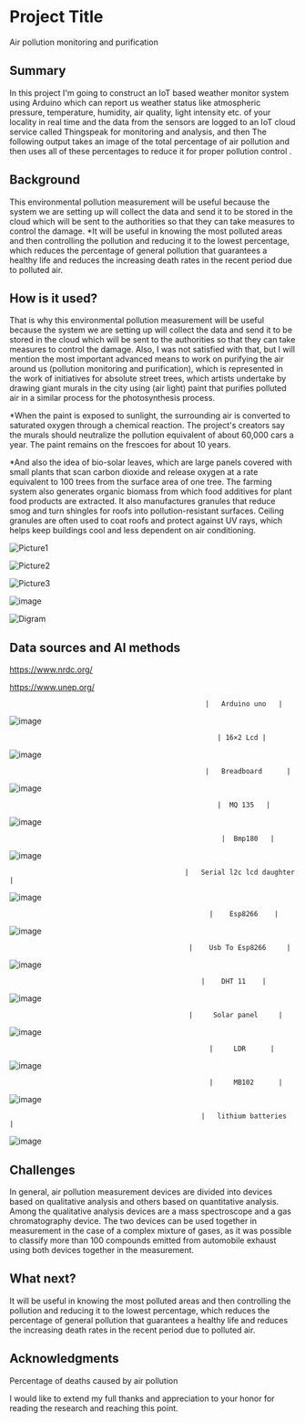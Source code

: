 # Project Title

Air pollution monitoring and purification

## Summary

 In this project I'm going to construct an IoT based weather monitor system using Arduino which can report us weather status like atmospheric pressure, temperature, humidity, air quality, light intensity etc. of your locality in real time and the data from the sensors are logged to an IoT cloud service called Thingspeak for monitoring and analysis, and then The following output takes an image of the total percentage of air pollution and then uses all of these percentages  to reduce  it for proper  pollution control .

## Background

This environmental pollution measurement will be useful because the system we are setting up will collect the data and send it to be stored in the cloud which will be sent to the authorities so that they can take measures to control the damage.
*It will be useful in knowing the most polluted areas and then controlling the pollution and reducing it to the lowest percentage, which reduces the percentage of general pollution that guarantees a healthy life and reduces the increasing death rates in the recent period due to polluted air.


## How is it used?

That is why this environmental pollution measurement will be useful because the system we are setting up will collect the data and send it to be stored in the cloud which will be sent to the authorities so that they can take measures to control the damage.
Also, I was not satisfied with that, but I will mention the most important advanced means to work on purifying the air around us (pollution monitoring and purification), which is represented in the work of initiatives for absolute street trees, which artists undertake by drawing giant murals in the city using (air light) paint that purifies polluted air in a similar process for the photosynthesis process.

*When the paint is exposed to sunlight, the surrounding air is converted to saturated oxygen through a chemical reaction. The project's creators say the murals should neutralize the pollution equivalent of about 60,000 cars a year. The paint remains on the frescoes for about 10 years.

*And also the idea of ​​bio-solar leaves, which are large panels covered with small plants that scan carbon dioxide and release oxygen at a rate equivalent to 100 trees from the surface area of ​​one tree. The farming system also generates organic biomass from which food additives for plant food products are extracted.
It also manufactures granules that reduce smog and turn shingles for roofs into pollution-resistant surfaces. Ceiling granules are often used to coat roofs and protect against UV rays, which helps keep buildings cool and less dependent on air conditioning.


![Picture1](https://user-images.githubusercontent.com/96638371/159126247-25cb7b2a-6d7f-463a-ade8-ca759adb7d77.jpg)

![Picture2](https://user-images.githubusercontent.com/96638371/159126254-38d594e6-d732-441f-9f5c-2f28cc1614c3.png)

![Picture3](https://user-images.githubusercontent.com/96638371/159126267-cd173af4-de65-4990-8eba-9e2572da00b1.png)

![image](https://user-images.githubusercontent.com/96638371/159127152-31280e2c-ec81-4674-bd0e-1ae35d23c393.png)


![Digram](https://user-images.githubusercontent.com/96638371/159127285-b839b749-1e50-4cef-90d2-e7ad41d206f2.jpg)








## Data sources and AI methods
https://www.nrdc.org/

https://www.unep.org/


                                                    |   Arduino uno   |

![image](https://user-images.githubusercontent.com/96638371/159126620-a3c33f60-f053-4ceb-9051-a6fb94ae986e.png)


                                                       | 16×2 Lcd |

![image](https://user-images.githubusercontent.com/96638371/159126641-fd41b8c2-ac53-410e-ad88-afd819d4bf3c.png) 

 
                                                    |   Breadboard      |

![image](https://user-images.githubusercontent.com/96638371/159126652-63333caf-d121-4e8b-be1f-d7f5ea2739da.png) 


                                                       |  MQ 135   |

![image](https://user-images.githubusercontent.com/96638371/159126658-1ee72366-ed5f-4bc5-902d-b1643ef67b0a.png) 


                                                        |  Bmp180   |

![image](https://user-images.githubusercontent.com/96638371/159126681-04d71f44-8bd5-4568-b951-90831b529556.png)


                                               |   Serial l2c lcd daughter  |

![image](https://user-images.githubusercontent.com/96638371/159126690-f0230b98-5457-43b4-af93-151603df54e7.png)

                                                     |    Esp8266    |

![image](https://user-images.githubusercontent.com/96638371/159126698-f1e41204-f0c9-4fe0-9e1b-32b31e9e4827.png)


                                                |    Usb To Esp8266     |

![image](https://user-images.githubusercontent.com/96638371/159126710-e7218d1c-8e10-4e05-b55a-16caaa12cd3d.png)

                                                   |    DHT 11    |

![image](https://user-images.githubusercontent.com/96638371/159126734-69c5bbb2-d40b-4555-93e8-c965edaeae35.png)


                                                |     Solar panel     |

![image](https://user-images.githubusercontent.com/96638371/159126739-f20b3dda-ee65-4154-b00a-2b5e8297abb4.png)


                                                     |     LDR      | 

![image](https://user-images.githubusercontent.com/96638371/159126747-f35fd653-a56f-422a-b8a1-6245331a98a3.png)


                                                     |     MB102      |

![image](https://user-images.githubusercontent.com/96638371/159126756-97570f0e-b647-4b7e-8f7a-2fa1ef05a069.png)


                                                   |   lithium batteries     |
![image](https://user-images.githubusercontent.com/96638371/159126777-701826df-f185-4112-8f37-3c86d5717353.png)



## Challenges

In general, air pollution measurement devices are divided into devices based on qualitative analysis and others based on quantitative analysis. Among the qualitative analysis devices are a mass spectroscope and a gas chromatography device. The two devices can be used together in measurement in the case of a complex mixture of gases, as it was possible to classify more than 100 compounds emitted from automobile exhaust using both devices together in the measurement.
## What next?

It will be useful in knowing the most polluted areas and then controlling the pollution and reducing it to the lowest percentage, which reduces the percentage of general pollution that guarantees a healthy life and reduces the increasing death rates in the recent period due to polluted air.

## Acknowledgments
Percentage of deaths caused by air pollution

 
I would like to extend my full thanks and appreciation to your honor for reading the research and reaching this point.
